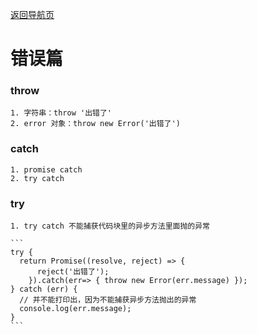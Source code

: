 [返回导航页](https://cqzhen.github.io/blog.html "导航页面")

# 错误篇

### throw

    1. 字符串：throw '出错了'
    2. error 对象：throw new Error('出错了')

### catch

    1. promise catch
    2. try catch

### try

    1. try catch 不能捕获代码块里的异步方法里面抛的异常

    ```
    try {
      return Promise((resolve, reject) => {
          reject('出错了');
        }).catch(err=> { throw new Error(err.message) });
    } catch (err) {
      // 并不能打印出，因为不能捕获异步方法抛出的异常
      console.log(err.message);
    }
    ```
